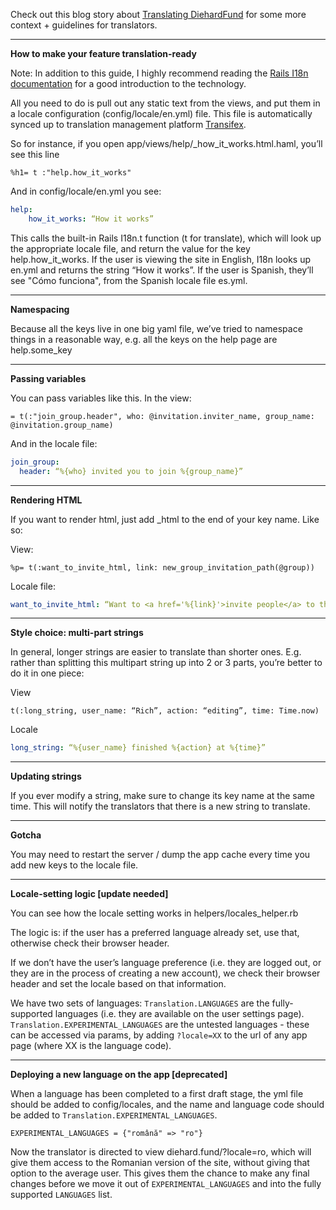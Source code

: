 Check out this blog story about [Translating DiehardFund](http://blog.diehard.fund/2013/10/01/translating-diehard_fund-2/) for some more context + guidelines for translators.

***
**How to make your feature translation-ready**

Note: In addition to this guide, I highly recommend reading the [Rails I18n documentation](http://guides.rubyonrails.org/i18n.html) for a good introduction to the technology.


All you need to do is pull out any static text from the views, and put them in a locale configuration (config/locale/en.yml) file. This file is automatically synced up to translation management platform [Transifex](http://transifex.com/projects/p/diehard_fund-1/).

So for instance, if you open app/views/help/_how_it_works.html.haml, you’ll see this line
```haml
%h1= t :"help.how_it_works"
```

And in config/locale/en.yml you see:
```yml
help:
	how_it_works: “How it works”
```

This calls the built-in Rails I18n.t function (t for translate), which will look up the appropriate locale file, and return the value for the key help.how_it_works. If the user is viewing the site in English, I18n looks up en.yml and returns the string “How it works”. If the user is Spanish, they’ll see  "Cómo funciona", from the Spanish locale file es.yml.

***
**Namespacing**

Because all the keys live in one big yaml file, we’ve tried to namespace things in a reasonable way, e.g. all the keys on the help page are help.some_key

***
**Passing variables**

You can pass variables like this. In the view:
```haml
= t(:"join_group.header", who: @invitation.inviter_name, group_name: @invitation.group_name)
```

And in the locale file:
```yml
join_group:
  header: “%{who} invited you to join %{group_name}”
```

***
**Rendering HTML**

If you want to render html, just add _html to the end of your key name. Like so:

View:
```haml
%p= t(:want_to_invite_html, link: new_group_invitation_path(@group))
```

Locale file:
```yml
want_to_invite_html: “Want to <a href='%{link}'>invite people</a> to this group?”
```

***
**Style choice: multi-part strings**

In general, longer strings are easier to translate than shorter ones. E.g. rather than splitting this multipart string up into 2 or 3 parts, you’re better to do it in one piece:

View 
```haml
t(:long_string, user_name: “Rich”, action: “editing”, time: Time.now)
```

Locale
```yml
long_string: “%{user_name} finished %{action} at %{time}”
```

***
**Updating strings**

If you ever modify a string, make sure to change its key name at the same time. This will notify the translators that there is a new string to translate.

***
**Gotcha**

You may need to restart the server / dump the app cache every time you add new keys to the locale file.

***
**Locale-setting logic [update needed]**

You can see how the locale setting works in helpers/locales_helper.rb 

The logic is: if the user has a preferred language already set, use that, otherwise check their browser header. 

If we don’t have the user’s language preference (i.e. they are logged out, or they are in the process of creating a new account), we check their browser header and set the locale based on that information.

We have two sets of languages: `Translation.LANGUAGES` are the fully-supported languages (i.e. they are available on the user settings page). `Translation.EXPERIMENTAL_LANGUAGES` are the untested languages - these can be accessed via params, by adding `?locale=XX` to the url of any app page (where XX is the language code).

***

**Deploying a new language on the app [deprecated]** 

When a language has been completed to a first draft stage, the yml file should be added to config/locales, and the name and language code should be added to `Translation.EXPERIMENTAL_LANGUAGES`. 

```
EXPERIMENTAL_LANGUAGES = {"română" => "ro"}
```
Now the translator is directed to view diehard.fund/?locale=ro, which will give them access to the Romanian version of the site, without giving that option to the average user. This gives them the chance to make any final changes before we move it out of `EXPERIMENTAL_LANGUAGES` and into the fully supported `LANGUAGES` list.
